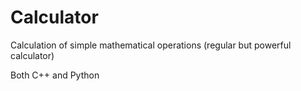 # Calculator
Calculation of simple mathematical operations (regular but powerful calculator)


Both C++ and Python
